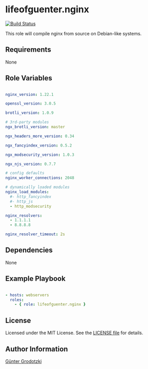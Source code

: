 # lifeofguenter.nginx

[![Build Status](https://travis-ci.com/lifeofguenter/ansible-role-nginx.svg?branch=main)](https://travis-ci.com/lifeofguenter/ansible-role-nginx)

This role will compile nginx from source on Debian-like systems.

## Requirements

None

## Role Variables

```yaml

nginx_version: 1.22.1

openssl_version: 3.0.5

brotli_version: 1.0.9

# 3rd-party modules
ngx_brotli_version: master

ngx_headers_more_version: 0.34

ngx_fancyindex_version: 0.5.2

ngx_modsecurity_version: 1.0.3

ngx_njs_version: 0.7.7

# config defaults
nginx_worker_connections: 2048

# dynamically loaded modules
nginx_load_modules:
  #- http_fancyindex
  #- http_js
  - http_modsecurity

nginx_resolvers:
  - 1.1.1.1
  - 8.8.8.8

nginx_resolver_timeout: 2s
```

## Dependencies

None

## Example Playbook

```yaml

- hosts: webservers
  roles:
    - { role: lifeofguenter.nginx }
```

## License

Licensed under the MIT License. See the [LICENSE file](LICENSE) for details.

## Author Information

[Günter Grodotzki](https://www.lifeofguenter.de)
